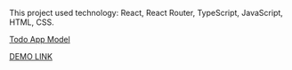 This project used technology: React, React Router, TypeScript, JavaScript, HTML, CSS.

[Todo App Model](https://todomvc.com/examples/vanillajs/)

[DEMO LINK](https://prince3378.github.io/todo_app/)
